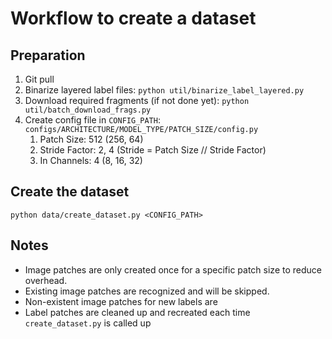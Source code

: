 # Workflow to create a dataset
## Preparation
   1. Git pull
   2. Binarize layered label files: `python util/binarize_label_layered.py`
   3. Download required fragments (if not done yet): `python util/batch_download_frags.py`
   4. Create config file in `CONFIG_PATH`: `configs/ARCHITECTURE/MODEL_TYPE/PATCH_SIZE/config.py`
         1) Patch Size: 512 (256, 64)
         2) Stride Factor: 2, 4 (Stride = Patch Size // Stride Factor)
         3) In Channels: 4 (8, 16, 32)

## Create the dataset
`python data/create_dataset.py <CONFIG_PATH>`

## Notes
- Image patches are only created once for a specific patch size to reduce overhead. 
- Existing image patches are recognized and will be skipped. 
- Non-existent image patches for new labels are  
- Label patches are cleaned up and recreated each time `create_dataset.py` is called up